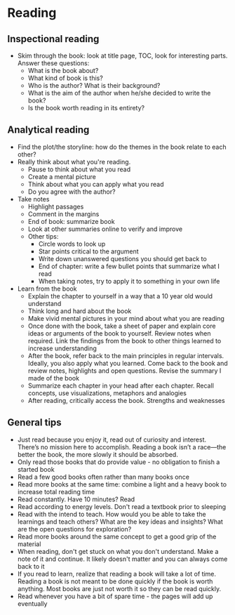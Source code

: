 # Reading
## Inspectional reading
- Skim through the book: look at title page, TOC, look for interesting parts. Answer these questions:
  - What is the book about?
  - What kind of book is this?
  - Who is the author? What is their background? 
  - What is the aim of the author when he/she decided to write the book?
  - Is the book worth reading in its entirety? 

## Analytical reading
- Find the plot/the storyline: how do the themes in the book relate to each other? 
- Really think about what you're reading. 
  - Pause to think about what you read
  - Create a mental picture 
  - Think about what you can apply what you read
  - Do you agree with the author?
- Take notes
  - Highlight passages
  - Comment in the margins 
  - End of book: summarize book 
  - Look at other summaries online to verify and improve
  - Other tips:
    - Circle words to look up
    - Star points critical to the argument 
    - Write down unanswered questions you should get back to 
    - End of chapter: write a few bullet points that summarize what I read 
    - When taking notes, try to apply it to something in your own life 
- Learn from the book 
  - Explain the chapter to yourself in a way that a 10 year old would understand 
  - Think long and hard about the book 
  - Make vivid mental pictures in your mind about what you are reading 
  - Once done with the book, take a sheet of paper and explain core ideas or arguments of the book to yourself. Review notes when required. Link the findings from the book to other things learned to increase understanding  
  - After the book, refer back to the main principles in regular intervals. Ideally, you also apply what you learned. Come back to the book and review notes, highlights and open questions. Revise the summary I made of the book  
  - Summarize each chapter in your head after each chapter. Recall concepts, use visualizations, metaphors and analogies 
  - After reading, critically access the book. Strengths and weaknesses 

## General tips
-	Just read because you enjoy it, read out of curiosity and interest. There’s no mission here to accomplish. Reading a book isn’t a race—the better the book, the more slowly it should be absorbed.
- Only read those books that do provide value - no obligation to finish a started book
- Read a few good books often rather than many books once 
- Read more books at the same time: combine a light and a heavy book to increase total reading time 
- Read constantly. Have 10 minutes? Read 
- Read according to energy levels. Don't read a textbook prior to sleeping
- Read with the intend to teach. How would you be able to take the learnings and teach others? What are the key ideas and insights? What are the open questions for exploration? 
- Read more books around the same concept to get a good grip of the material 
- When reading, don't get stuck on what you don't understand. Make a note of it and continue. It likely doesn't matter and you can always come back to it 
- If you read to learn, realize that reading a book will take a lot of time. Reading a book is not meant to be done quickly if the book is worth anything. Most books are just not worth it so they can be read quickly.  
- Read whenever you have a bit of spare time - the pages will add up eventually 


